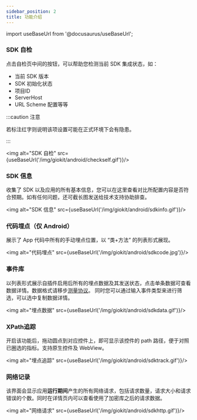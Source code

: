 ```yaml
---
sidebar_position: 2
title: 功能介绍
---
```


import useBaseUrl from '@docusaurus/useBaseUrl';

### SDK 自检

点击自检页中间的按钮，可以帮助您检测当前 SDK 集成状态，如：

- 当前 SDK 版本
- SDK 初始化状态
- 项目ID
- ServerHost
- URL Scheme 配置等等

:::caution 注意

若标注红字则说明该项设置可能在正式环境下会有隐患。

:::

 <img alt="SDK 自检" src={useBaseUrl('/img/giokit/android/checkself.gif')}/>

### SDK 信息

收集了 SDK 以及应用的所有基本信息，您可以在这里查看对比所配置内容是否符合预期。如有任何问题，还可截长图发送给技术支持协助排查。

 <img alt="SDK 信息" src={useBaseUrl('/img/giokit/android/sdkinfo.gif')}/>

### 代码埋点（仅 Android）

展示了 App 代码中所有的手动埋点位置，以 “类+方法” 的列表形式展现。

 <img alt="代码埋点" src={useBaseUrl('/img/giokit/android/sdkcode.jpg')}/>

### 事件库

以列表形式展示自插件启用后所有的埋点数据及其发送状态，点击单条数据可查看数据详情。数据格式请移步[测量协议](/docs/Measurement%20Protocol)。
同时您可以通过输入事件类型来进行筛选，可以选中复制数据详情。

 <img alt="埋点数据" src={useBaseUrl('/img/giokit/android/sdkdata.gif')}/>


### XPath追踪

开启该功能后，拖动圆点到对应控件上，即可显示该控件的 path 路径，便于对照已圈选的指标。支持原生控件及 WebView。

 <img alt="埋点追踪" src={useBaseUrl('/img/giokit/android/sdktrack.gif')}/>

### 网络记录
该界面会显示应用**运行期间**产生的所有网络请求，包括请求数量，请求大小和请求错误的个数。同时在详情页内可以查看使用了加密库之后的请求数据。

 <img alt="网络请求" src={useBaseUrl('/img/giokit/android/sdkhttp.gif')}/>
